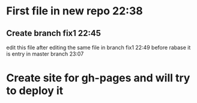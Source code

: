 # First file in new repo 22:38
## Create branch fix1 22:45
edit this file after editing the same file in branch fix1 22:49
before rabase  it is entry in master branch 23:07
# Create site for gh-pages and will try to deploy it
